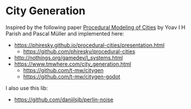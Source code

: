 # City Generation

Inspired by the following paper [Procedural Modeling of Cities](https://cgl.ethz.ch/Downloads/Publications/Papers/2001/p_Par01.pdf)
by Yoav I H Parish and Pascal Müller and implemented here:

- https://phiresky.github.io/procedural-cities/presentation.html
  - https://github.com/phiresky/procedural-cities
- http://nothings.org/gamedev/l_systems.html
- https://www.tmwhere.com/city_generation.html
  - https://github.com/t-mw/citygen
  - https://github.com/t-mw/citygen-godot

I also use this lib:
- https://github.com/daniilsjb/perlin-noise
